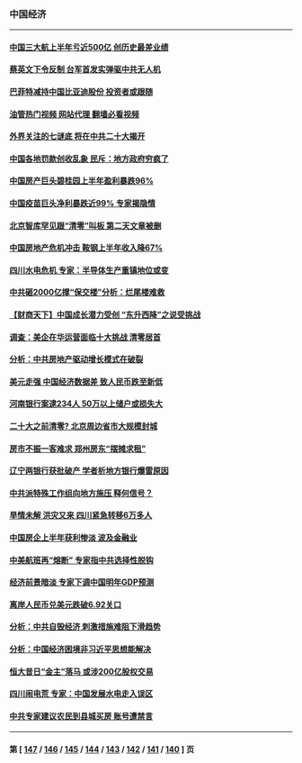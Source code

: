 ### 中国经济
---
#### [中国三大航上半年亏近500亿 创历史最差业绩](../../pages/ncid283/n13813972.md?08311245) 
#### [蔡英文下令反制 台军首发实弹驱中共无人机](../../pages/ncid283/n13813905.md?08311245) 
#### [巴菲特减持中国比亚迪股份 投资者或跟随](../../pages/ncid283/n13813939.md?08311245) 
#### [油管热门视频 网站代理 翻墙必看视频](http://209.222.30.114:81/youtube.html?08311245)
#### [外界关注的七谜底 将在中共二十大揭开](../../pages/ncid283/n13813907.md?08311245) 
#### [中国各地罚款创收乱象 民斥：地方政府穷疯了](../../pages/ncid283/n13813735.md?08311245) 
#### [中国房产巨头碧桂园上半年盈利暴跌96%](../../pages/ncid283/n13813700.md?08311245) 
#### [中国疫苗巨头净利暴跌近99% 专家揭隐情](../../pages/ncid283/n13813638.md?08311245) 
#### [北京智库罕见跟“清零”叫板 第二天文章被删](../../pages/ncid283/n13813675.md?08311245) 
#### [中国房地产危机冲击 鞍钢上半年收入降67%](../../pages/ncid283/n13813496.md?08311245) 
#### [四川水电危机 专家：半导体生产重镇地位或变](../../pages/ncid283/n13813508.md?08311245) 
#### [中共砸2000亿撑“保交楼”分析：烂尾楼难救](../../pages/ncid283/n13813231.md?08311245) 
#### [【财商天下】中国成长潜力受创 “东升西降”之说受挑战](../../pages/ncid283/n13813278.md?08311245) 
#### [调查：美企在华运营面临十大挑战 清零居首](../../pages/ncid283/n13813244.md?08311245) 
#### [分析：中共房地产驱动增长模式在破裂](../../pages/ncid283/n13813258.md?08311245) 
#### [美元走强 中国经济数据差 致人民币跌至新低](../../pages/ncid283/n13813194.md?08311245) 
#### [河南银行案逮234人 50万以上储户或损失大](../../pages/ncid283/n13813193.md?08311245) 
#### [二十大之前清零? 北京周边省市大规模封城](../../pages/ncid283/n13813098.md?08311245) 
#### [房市不振一客难求 郑州房东“摆摊求租”](../../pages/ncid283/n13813026.md?08311245) 
#### [辽宁两银行获批破产 学者析地方银行爆雷原因](../../pages/ncid283/n13812334.md?08311245) 
#### [中共派特殊工作组向地方施压 释何信号？](../../pages/ncid283/n13812843.md?08311245) 
#### [旱情未解 洪灾又来 四川紧急转移6万多人](../../pages/ncid283/n13812986.md?08311245) 
#### [中国房企上半年获利惨淡 波及金融业](../../pages/ncid283/n13812896.md?08311245) 
#### [中美航班再“熔断” 专家指中共选择性脱钩](../../pages/ncid283/n13812797.md?08311245) 
#### [经济前景暗淡 专家下调中国明年GDP预测](../../pages/ncid283/n13812679.md?08311245) 
#### [离岸人民币兑美元跌破6.92关口](../../pages/ncid283/n13812648.md?08311245) 
#### [分析：中共自毁经济 刺激措施难阻下滑趋势](../../pages/ncid283/n13812279.md?08311245) 
#### [分析：中国经济困境非习近平思想能解决](../../pages/ncid283/n13809357.md?08311245) 
#### [恒大昔日“金主”落马 或涉200亿股权交易](../../pages/ncid283/n13812044.md?08311245) 
#### [四川闹电荒 专家：中国发展水电走入误区](../../pages/ncid283/n13810968.md?08311245) 
#### [中共专家建议农民到县城买房 账号遭禁言](../../pages/ncid283/n13811665.md?08311245) 

---
#### 第 [ [147](./147.md?08311245) / [146](./146.md?08311245) / [145](./145.md?08311245) / [144](./144.md?08311245) / [143](./143.md?08311245) / [142](./142.md?08311245) / [141](./141.md?08311245) / [140](./140.md?08311245) ] 页
